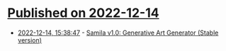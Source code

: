 # [Published on 2022-12-14](index.md)

* [2022-12-14, 15:38:47](https://lobste.rs/s/wotdyu/samila_v1_0_generative_art_generator) - [Samila v1.0: Generative Art Generator (Stable version)](https://github.com/sepandhaghighi/samila)
